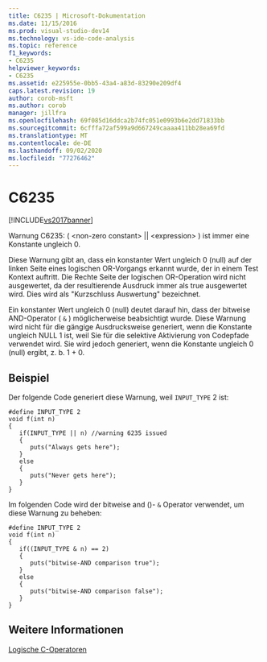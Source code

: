 ```yaml
---
title: C6235 | Microsoft-Dokumentation
ms.date: 11/15/2016
ms.prod: visual-studio-dev14
ms.technology: vs-ide-code-analysis
ms.topic: reference
f1_keywords:
- C6235
helpviewer_keywords:
- C6235
ms.assetid: e225955e-0bb5-43a4-a83d-83290e209df4
caps.latest.revision: 19
author: corob-msft
ms.author: corob
manager: jillfra
ms.openlocfilehash: 69f085d16ddca2b74fc051e0993b6e2dd71833bb
ms.sourcegitcommit: 6cfffa72af599a9d667249caaaa411bb28ea69fd
ms.translationtype: MT
ms.contentlocale: de-DE
ms.lasthandoff: 09/02/2020
ms.locfileid: "77276462"
---
```

# <a name="c6235"></a>C6235
[!INCLUDE[vs2017banner](../includes/vs2017banner.md)]

Warnung C6235: ( \<non-zero constant> &#124;&#124; \<expression> ) ist immer eine Konstante ungleich 0.  
  
 Diese Warnung gibt an, dass ein konstanter Wert ungleich 0 (null) auf der linken Seite eines logischen OR-Vorgangs erkannt wurde, der in einem Test Kontext auftritt. Die Rechte Seite der logischen OR-Operation wird nicht ausgewertet, da der resultierende Ausdruck immer als true ausgewertet wird. Dies wird als "Kurzschluss Auswertung" bezeichnet.  
  
 Ein konstanter Wert ungleich 0 (null) deutet darauf hin, dass der bitweise AND-Operator ( `&` ) möglicherweise beabsichtigt wurde. Diese Warnung wird nicht für die gängige Ausdrucksweise generiert, wenn die Konstante ungleich NULL 1 ist, weil Sie für die selektive Aktivierung von Codepfade verwendet wird. Sie wird jedoch generiert, wenn die Konstante ungleich 0 (null) ergibt, z. b. 1 + 0.  
  
## <a name="example"></a>Beispiel  
 Der folgende Code generiert diese Warnung, weil `INPUT_TYPE` 2 ist:  
  
```  
#define INPUT_TYPE 2  
void f(int n)  
{  
   if(INPUT_TYPE || n) //warning 6235 issued  
   {  
      puts("Always gets here");  
   }  
   else  
   {  
      puts("Never gets here");  
   }  
}  
```  
  
 Im folgenden Code wird der bitweise and ()- `&` Operator verwendet, um diese Warnung zu beheben:  
  
```  
#define INPUT_TYPE 2  
void f(int n)  
{  
   if((INPUT_TYPE & n) == 2)  
   {  
      puts("bitwise-AND comparison true");  
   }  
   else  
   {  
      puts("bitwise-AND comparison false");  
   }  
}  
```  
  
## <a name="see-also"></a>Weitere Informationen  
 [Logische C-Operatoren](https://msdn.microsoft.com/library/c0a4e766-ad56-4300-bf76-b28dc0e19b43)

